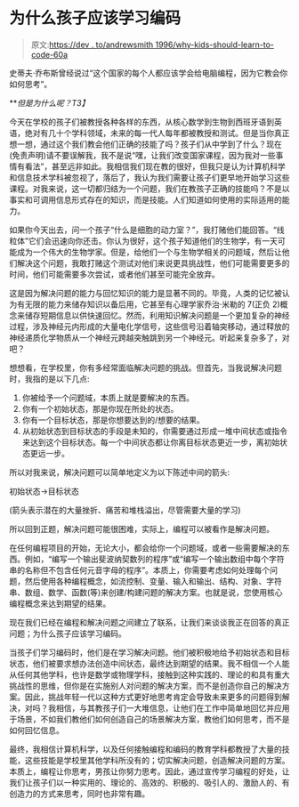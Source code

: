 # 为什么孩子应该学习编码

> 原文:[https://dev . to/andrewsmith 1996/why-kids-should-learn-to-code-60a](https://dev.to/andrewsmith1996/why-kids-should-learn-to-code-6oa)

史蒂夫·乔布斯曾经说过“这个国家的每个人都应该学会给电脑编程，因为它教会你如何思考”。

***但是为什么呢？*T3】**

今天在学校的孩子们被教授各种各样的东西，从核心数学到生物到西班牙语到英语，绝对有几十个学科领域，未来的每一代人每年都被教授和测试。但是当你真正想一想，通过这个我们教会他们正确的技能了吗？孩子们从中学到了什么？现在(免责声明)请不要误解我，我不是说“嘿，让我们改变国家课程，因为我对一些事情有看法”，甚至远非如此。我相信我们现在教的很好，但我只是认为计算机科学和信息技术学科被忽视了，落后了，我认为我们需要让孩子们更早地开始学习这些课程。对我来说，这一切都归结为一个问题，我们在教孩子正确的技能吗？不是以事实和可调用信息形式存在的知识，而是技能。人们知道如何使用的实际适用的能力。

如果你今天出去，问一个孩子“什么是细胞的动力室？”，我打赌他们能回答。“线粒体”它们会迅速向你还击。你认为很好，这个孩子知道他们的生物学，有一天可能成为一个伟大的生物学家。但是，给他们一个与生物学相关的问题域，然后让他们解决这个问题，我敢打赌这个测试对他们来说更具挑战性，他们可能需要更多的时间，他们可能需要多次尝试，或者他们甚至可能完全放弃。

这是因为解决问题的能力与回忆知识的能力是显著不同的。毕竟，人类的记忆被认为有无限的能力来储存知识以备后用，它甚至有心理学家乔治·米勒的 7(正负 2)概念来储存短期信息以供快速回忆。然而，利用知识解决问题是一个更加复杂的神经过程，涉及神经元内形成的大量电化学信号，这些信号沿着轴突移动，通过释放的神经递质化学物质从一个神经元跨越突触跳到另一个神经元。听起来复杂多了，对吧？

想想看，在学校里，你有多经常面临解决问题的挑战。但首先，当我说解决问题时，我指的是以下几点:

1.  你被给予一个问题域，本质上就是要解决的东西。
2.  你有一个初始状态，那是你现在所处的状态。
3.  你有一个目标状态，那是你想要达到的/想要的结果。
4.  从初始状态到目标状态的手段是未知的，你需要通过形成一堆中间状态或指令来达到这个目标状态。每一个中间状态都让你离目标状态更近一步，离初始状态更远一步。

所以对我来说，解决问题可以简单地定义为以下陈述中间的箭头:

初始状态->目标状态

(箭头表示潜在的大量挫折、痛苦和堆栈溢出，尽管需要大量的学习)

所以回到正题，解决问题可能很困难，实际上，编程可以被看作是解决问题。

在任何编程项目的开始，无论大小，都会给你一个问题域，或者一些需要解决的东西。例如，“编写一个输出斐波纳契数列的程序”或“编写一个输出数组中每个字符串的名称但不包含任何元音字母的程序”。本质上，你需要考虑如何处理每个问题，然后使用各种编程概念，如流控制、变量、输入和输出、结构、对象、字符串、数组、数学、函数(等)来创建/构建问题的解决方案。也就是说，您使用核心编程概念来达到期望的结果。

现在我们已经在编程和解决问题之间建立了联系，让我们来谈谈我正在回答的真正问题；为什么孩子应该学习编码。

当孩子们学习编码时，他们是在学习解决问题。他们被积极地给予初始状态和目标状态，他们被要求想办法创造中间状态，最终达到期望的结果。我不相信一个人能从任何其他学科，也许是数学或物理学科，接触到这种实践的、理论的和具有重大挑战性的思维，但你是在实施别人对问题的解决方案，而不是创造你自己的解决方案。因此，挑战年轻一代以这种方式更好地思考肯定会导致未来更多的问题得到解决，对吗？我相信，与其教孩子们一大堆信息，让他们在工作中简单地回忆并应用于场景，不如我们教他们如何创造自己的场景解决方案，教他们如何思考，而不是如何回忆信息。

最终，我相信计算机科学，以及任何接触编程和编码的教育学科都教授了大量的技能，这些技能是学校里其他学科所没有的；切实解决问题，创造解决问题的方案。本质上，编程让你思考，男孩让你努力思考。因此，通过宣传学习编程的好处，让我们让孩子们以一种实用的、理论的、高效的、积极的、吸引人的、激励人的、有创造力的方式来思考，同时也非常有趣。